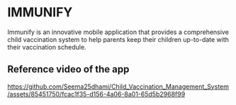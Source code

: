 # **IMMUNIFY**
Immunify is an innovative mobile application that provides a comprehensive child vaccination system to help parents keep their children up-to-date with their vaccination schedule.


## Reference video of the app 
https://github.com/Seema25dhami/Child_Vaccination_Management_System/assets/85451750/fcac1f35-d156-4a06-8a01-65d5b2968f99

